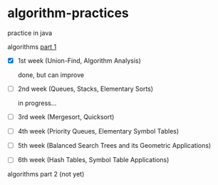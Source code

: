 # algorithm-practices
practice in java

algorithms [part 1](https://www.coursera.org/learn/algorithms-part1/home/info)
- [x] 1st week (Union-Find, Algorithm Analysis) 

  done, but can improve 

- [ ] 2nd week (Queues, Stacks, Elementary Sorts) 

  in progress...

- [ ] 3rd week (Mergesort, Quicksort)

  

- [ ] 4th week (Priority Queues, Elementary Symbol Tables)

  

- [ ] 5th week (Balanced Search Trees and its Geometric Applications)

  

- [ ] 6th week (Hash Tables, Symbol Table Applications)

  

algorithms part 2 (not yet)